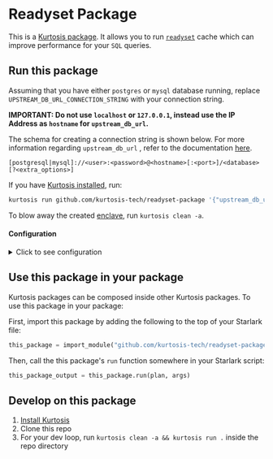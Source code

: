 Readyset Package
============
This is a [Kurtosis package](https://docs.kurtosis.com/concepts-reference/packages). It allows you to run [`readyset`](https://readyset.io/) cache which can improve performance for your `SQL` queries.

Run this package
----------------

Assuming that you have either `postgres` or `mysql` database running, replace `UPSTREAM_DB_URL_CONNECTION_STRING` with your connection string. 

**IMPORTANT: Do not use `localhost` or `127.0.0.1`, instead use the IP Address as `hostname` for `upstream_db_url`.**

The schema for creating a connection string is shown below. For more information regarding `upstream_db_url` , refer to the documentation [here](https://docs.readyset.io/reference/cli/readyset/#-upstream-db-url). 

```
[postgresql|mysql]://<user>:<password>@<hostname>[:<port>]/<database>[?<extra_options>]
```

If you have [Kurtosis installed][install-kurtosis], run:

```bash
kurtosis run github.com/kurtosis-tech/readyset-package '{"upstream_db_url": "UPSTREAM_DB_URL_CONNECTION_STRING"}'
```

To blow away the created [enclave][enclaves-reference], run `kurtosis clean -a`.

#### Configuration

<details>
    <summary>Click to see configuration</summary>

You can configure this package using the JSON structure below. The default values for each parameter are shown. 

NOTE: the `//` lines are not valid JSON; you will need to remove them!

```javascript
// See https://docs.readyset.io/reference/cli/readyset/ to learn more about these parameters.
{
    // the underlying database url (required)
    "upstream_db_url": "mysql://root:password@hostname/database", // replace with your database url
    "standalone": "1",
    "query_caching": "explicit",
    "deployment": "kurtosis-readyset-deployment",
    "listen_port": "3307",
    "service_name": "readyset"
}
```

You can store the JSON args in a file, and use command expansion to slot them in:

```bash
kurtosis run github.com/kurtosis-tech/readyset-package "$(cat args.json)"
```

The arguments can then be passed in to `kurtosis run` like:

For example:

<!-- TODO replace YOURUSER and THISREPO with the correct values -->
```bash
kurtosis run github.com/kurtosis-tech/readyset-package '{"upstream_db_url": "mysql://root:password@hostname/database", "service_name": "readyset_mysql"}'
```

</details>

Use this package in your package
--------------------------------
Kurtosis packages can be composed inside other Kurtosis packages. To use this package in your package:

<!-- TODO Replace YOURUSER and THISREPO with the correct values! -->
First, import this package by adding the following to the top of your Starlark file:

```python
this_package = import_module("github.com/kurtosis-tech/readyset-package/main.star")
```

Then, call the this package's `run` function somewhere in your Starlark script:

```python
this_package_output = this_package.run(plan, args)
```

Develop on this package
-----------------------
1. [Install Kurtosis][install-kurtosis]
1. Clone this repo
1. For your dev loop, run `kurtosis clean -a && kurtosis run .` inside the repo directory


<!-------------------------------- LINKS ------------------------------->
[install-kurtosis]: https://docs.kurtosis.com/install
[enclaves-reference]: https://docs.kurtosis.com/concepts-reference/enclaves
